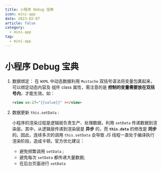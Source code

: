 ```yaml
---
title: 小程序 Debug 宝典
icon: mini-app
date: 2023-02-07
article: false
category:
  - mini-app
tag:
  - mini-app
---
```


# 小程序 Debug 宝典

1. 数据绑定： 在 `WXML` 中动态数据利用 `Mustache` 双括号语法将变量包裹起来，可以绑定动态内容及 组件 class 属性，需注意的是 **控制的变量需要放在双括号内**，才能生效。如：

   ```HTML
   <view wx:if="{{value}}" ></view>
   ```

1. 数据更新 `this.setData` :

   小程序的渲染过程是逻辑层负责生产、处理数据，利用 `setData` 传递数据到渲染层。其中，从逻辑层传递到渲染层是 **异步** 的，而 **`this.data`** 的修改是 **同步** 的。因此，连续多次的调用 `this.setData` 会导致 JS 线程一直处于编译执行渲染阶段，造成卡顿。官方优化建议：

   - 避免频繁调用 `setData` ;
   - 避免每次 `setData` 都传递大量数据;
   - 在后台页面进行 `setData`
